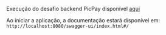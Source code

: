 Execução do desafio backend PicPay disponível [aqui](https://github.com/PicPay/picpay-desafio-backend)

Ao iniciar a aplicação, a documentação estará disponível em: 
`http://localhost:8080/swagger-ui/index.html#/`
